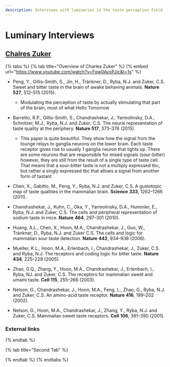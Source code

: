 ```yaml
---
description: Interviews with luminaries in the taste perception field
---
```


# Luminary Interviews

## [Chalres Zuker](https://en.wikipedia.org/wiki/Charles_Zuker)

{% tabs %}
{% tab title="Overview of Charles Zuker" %}
{% embed url="https://www.youtube.com/watch?v=Fqw0AysPJjc&t=1s" %}



* Peng, Y., Gillis-Smith, S., Jin, H., Tränkner, D., Ryba, N.J. and Zuker, C.S. Sweet and bitter taste in the brain of awake behaving animals. **Nature** **527**, 512–515 \(2015\).

  * Modulating the perception of taste by actually stimulating that part of the brain, most of what Hello Tomorrow 

* Barretto, R.P., Gillis-Smith, S., Chandrashekar, J., Yarmolinsky, D.A., Schnitzer, M.J., Ryba, N.J. and Zuker, C.S. The neural representation of taste quality at the periphery. **Nature 517**, 373–376 \(2015\).
  * This paper is quite beautiful. They show how the signal from the tounge relays to ganglia neurons on the lower brain. Each taste receptor gives rise to usually 1 ganglia neuron that lights up. There are some neurons that are responsible for mixed signals \(sour-bitter\) however, they are still from the result of a single type of taste cell. That means that a sour-bitter taste is not a multiply expressed tbc, but rather a singly expressed tbc that allows a signal from another form of tastant





* Chen, X., Gabitto, M., Peng, Y., Ryba, N.J. and Zuker, C.S. A gustotopic map of taste qualities in the mammalian brain. **Science** **333**, 1262–1266 \(2011\).
* Chandrashekar, J., Kuhn, C., Oka, Y., Yarmolinsky, D.A., Hummler, E., Ryba, N.J. and Zuker, C.S. The cells and peripheral representation of sodium taste in mice. **Nature** **464**, 297–301 \(2010\).
* Huang, A.L., Chen, X., Hoon, M.A., Chandrashekar, J., Guo, W., Tränkner, D., Ryba, N.J. and Zuker C.S. The cells and logic for mammalian sour taste detection. **Nature** **442**, 934–938 \(2006\).
* Mueller, K.L., Hoon, M.A., Erlenbach, I., Chandrashekar, J., Zuker, C.S. and Ryba, N.J. The receptors and coding logic for bitter taste. **Nature** **434**, 225–229 \(2005\).
* Zhao, G.Q., Zhang, Y., Hoon, M.A., Chandrashekar, J., Erlenbach, I., Ryba, NJ. and Zuker, C.S. The receptors for mammalian sweet and umami taste. **Cell** **115**, 255–266 \(2003\).
* Nelson, G., Chandrashekar, J., Hoon, M.A., Feng, L., Zhao, G., Ryba, N.J. and Zuker, C.S. An amino-acid taste receptor. **Nature** **416**, 199–202 \(2002\).
* Nelson, G., Hoon, M.A., Chandrashekar, J., Zhang, Y., Ryba, N.J. and Zuker, C.S. Mammalian sweet taste receptors. **Cell** **106**, 381–390 \(2001\).

### External links
{% endtab %}

{% tab title="Second Tab" %}

{% endtab %}
{% endtabs %}

